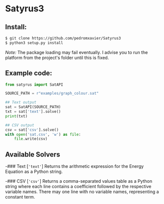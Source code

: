 # Satyrus3

## Install:
```bash
$ git clone https://github.com/pedromxavier/Satyrus3
$ python3 setup.py install
```

*Note:* The package loading may fail eventually. I advise you to run the platform from the project's folder until this is fixed.

## Example code:
```python
from satyrus import SatAPI

SOURCE_PATH = r"examples/graph_colour.sat"

## Text output
sat = SatAPI(SOURCE_PATH)
txt = sat['text'].solve()
print(txt)

## CSV output
csv = sat['csv'].solve()
with open('sat.csv', 'w') as file:
    file.write(csv)
```
## Available Solvers

-### Text \[`'text'`\]
Returns the arithmetic expression for the Energy Equation as a Python string.

-### CSV \[`'csv'`\]
Returns a comma-separated values table as a Python string where each line contains a coefficient followed by the respective variable names. There may one line with no variable names, representing a constant term.
